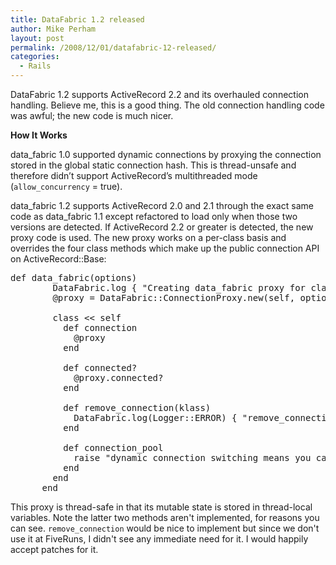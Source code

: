 ```yaml
---
title: DataFabric 1.2 released
author: Mike Perham
layout: post
permalink: /2008/12/01/datafabric-12-released/
categories:
  - Rails
---
```

DataFabric 1.2 supports ActiveRecord 2.2 and its overhauled connection handling. Believe me, this is a good thing. The old connection handling code was awful; the new code is much nicer.

**How It Works**

data_fabric 1.0 supported dynamic connections by proxying the connection stored in the global static connection hash. This is thread-unsafe and therefore didn&#8217;t support ActiveRecord&#8217;s multithreaded mode (`allow_concurrency` = true).

data\_fabric 1.2 supports ActiveRecord 2.0 and 2.1 through the exact same code as data\_fabric 1.1 except refactored to load only when those two versions are detected. If ActiveRecord 2.2 or greater is detected, the new proxy code is used. The new proxy works on a per-class basis and overrides the four class methods which make up the public connection API on ActiveRecord::Base:

<pre lang="ruby">def data_fabric(options)
        DataFabric.log { "Creating data_fabric proxy for class #{name}" }
        @proxy = DataFabric::ConnectionProxy.new(self, options)

        class &lt;&lt; self
          def connection
            @proxy
          end

          def connected?
            @proxy.connected?
          end

          def remove_connection(klass)
            DataFabric.log(Logger::ERROR) { "remove_connection not implemented by data_fabric" }
          end

          def connection_pool
            raise "dynamic connection switching means you cannot get direct access to a pool"
          end
        end
      end
</pre>

This proxy is thread-safe in that its mutable state is stored in thread-local variables. Note the latter two methods aren't implemented, for reasons you can see. `remove_connection` would be nice to implement but since we don't use it at FiveRuns, I didn't see any immediate need for it. I would happily accept patches for it.